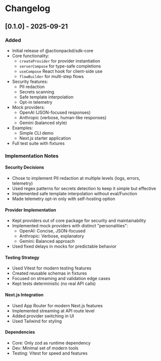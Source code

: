 # Changelog

## [0.1.0] - 2025-09-21

### Added
- Initial release of @actionpackd/sdk-core
- Core functionality:
  - `createProvider` for provider instantiation
  - `serverCompose` for type-safe completions
  - `useCompose` React hook for client-side use
  - `flowBuilder` for multi-step flows
- Security features:
  - PII redaction
  - Secrets scanning
  - Safe template interpolation
  - Opt-in telemetry
- Mock providers:
  - OpenAI (JSON-focused responses)
  - Anthropic (verbose, human-like responses)
  - Gemini (balanced style)
- Examples:
  - Simple CLI demo
  - Next.js starter application
- Full test suite with fixtures

### Implementation Notes

#### Security Decisions
- Chose to implement PII redaction at multiple levels (logs, errors, telemetry)
- Used regex patterns for secrets detection to keep it simple but effective
- Implemented safe template interpolation without eval/Function
- Made telemetry opt-in only with self-hosting option

#### Provider Implementation
- Kept providers out of core package for security and maintainability
- Implemented mock providers with distinct "personalities":
  - OpenAI: Concise, JSON-focused
  - Anthropic: Verbose, explanatory
  - Gemini: Balanced approach
- Used fixed delays in mocks for predictable behavior

#### Testing Strategy
- Used Vitest for modern testing features
- Created reusable schemas in fixtures
- Focused on streaming and validation edge cases
- Kept tests deterministic (no real API calls)

#### Next.js Integration
- Used App Router for modern Next.js features
- Implemented streaming at API route level
- Added provider switching in UI
- Used Tailwind for styling

#### Dependencies
- Core: Only zod as runtime dependency
- Dev: Minimal set of modern tools
- Testing: Vitest for speed and features
